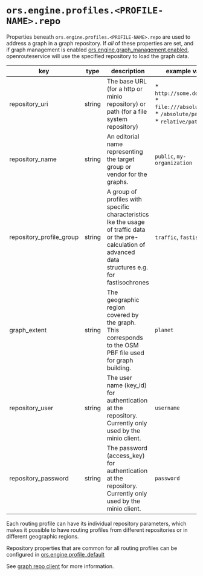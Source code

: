 # `ors.engine.profiles.<PROFILE-NAME>.repo`

Properties beneath `ors.engine.profiles.<PROFILE-NAME>.repo` are used to address a graph in a graph repository.
If *all* of these properties are set,
and if graph management is
enabled [ors.engine.graph_management.enabled](/run-instance/configuration/engine/graph-management.md),
openrouteservice will use the specified repository to load the graph data.

| key                      | type   | description                                                                                                                                                | example values                                                                                        |
|--------------------------|--------|------------------------------------------------------------------------------------------------------------------------------------------------------------|-------------------------------------------------------------------------------------------------------|
| repository_uri           | string | The base URL (for a http or minio repository) or path (for a file system repository)                                                                       | * `http://some.domain.ors`<br/>* `file:///absolute/path`<br/>* `/absolute/path`<br/>* `relative/path` |
| repository_name          | string | An editorial name representing the target group or vendor for the graphs.                                                                                  | `public`, `my-organization`                                                                           |
| repository_profile_group | string | A group of profiles with specific characteristics lke the usage of traffic data or the pre-calculation of advanced data structures e.g. for fastisochrones | `traffic`, `fastiso`                                                                                  |             
| graph_extent             | string | The geographic region covered by the graph. This corresponds to the OSM PBF file used for graph building.                                                  | `planet`                                                                                              |
| repository_user          | string | The user name (key_id) for authentication at the repository. Currently only used by the minio client.                                                      | `username`                                                                                            |
| repository_password      | string | The password (access_key) for authentication at the repository. Currently only used by the minio client.                                                   | `password`                                                                                            |

Each routing profile can have its individual repository parameters,
which makes it possible to have routing profiles from different repositories
or in different geographic regions.

Repository properties that are common for all routing profiles can be configured
in [ors.engine.profile_default](/run-instance/configuration/engine/index.md)

See [graph repo client](/technical-details/graph-repo-client/) for more information.
